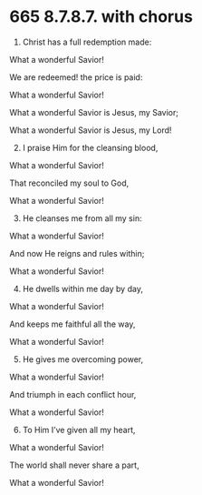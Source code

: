 # 665 8.7.8.7. with chorus

1.  Christ has a full redemption made:

What a wonderful Savior!

We are redeemed! the price is paid:

What a wonderful Savior!

What a wonderful Savior is Jesus, my Savior;

What a wonderful Savior is Jesus, my Lord!

2.  I praise Him for the cleansing blood,

What a wonderful Savior!

That reconciled my soul to God,

What a wonderful Savior!

3.  He cleanses me from all my sin:

What a wonderful Savior!

And now He reigns and rules within;

What a wonderful Savior!

4.  He dwells within me day by day,

What a wonderful Savior!

And keeps me faithful all the way,

What a wonderful Savior!

5.  He gives me overcoming power,

What a wonderful Savior!

And triumph in each conflict hour,

What a wonderful Savior!

6.  To Him I’ve given all my heart,

What a wonderful Savior!

The world shall never share a part,

What a wonderful Savior!


